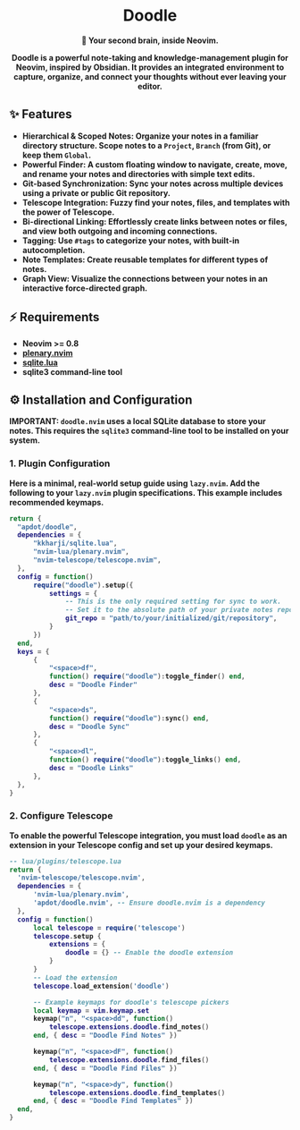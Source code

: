 <div align="center">
   <h1>Doodle</h1>
   <p><strong>🧠 Your second brain, inside Neovim. <strong></p>
   <p>Doodle is a powerful note-taking and knowledge-management plugin for Neovim, inspired by Obsidian. It provides an integrated environment to capture, organize, and connect your thoughts without ever leaving your editor.</p>
</div>

## ✨ Features
-   **Hierarchical & Scoped Notes:** Organize your notes in a familiar directory structure. Scope notes to a `Project`, `Branch` (from Git), or keep them `Global`.
-   **Powerful Finder:** A custom floating window to navigate, create, move, and rename your notes and directories with simple text edits.
-   **Git-based Synchronization:** Sync your notes across multiple devices using a private or public Git repository.
-   **Telescope Integration:** Fuzzy find your notes, files, and templates with the power of Telescope.
-   **Bi-directional Linking:** Effortlessly create links between notes or files, and view both outgoing and incoming connections.
-   **Tagging:** Use `#tags` to categorize your notes, with built-in autocompletion.
-   **Note Templates:** Create reusable templates for different types of notes.
-   **Graph View:** Visualize the connections between your notes in an interactive force-directed graph.

## ⚡️ Requirements
-   Neovim >= 0.8
-   [plenary.nvim](https://github.com/nvim-lua/plenary.nvim)
-   [sqlite.lua](https://github.com/kkharji/sqlite.lua) 
-   sqlite3 command-line tool

## ⚙️ Installation and Configuration
 **IMPORTANT**: `doodle.nvim` uses a local SQLite database to store your notes. This requires the `sqlite3` command-line tool to be installed on your system.

### 1. Plugin Configuration
Here is a minimal, real-world setup guide using `lazy.nvim`.
Add the following to your `lazy.nvim` plugin specifications. This example includes recommended keymaps.

```lua
return {
  "apdot/doodle",
  dependencies = {
      "kkharji/sqlite.lua",
      "nvim-lua/plenary.nvim",
      "nvim-telescope/telescope.nvim",
  },
  config = function()
      require("doodle").setup({
          settings = {
              -- This is the only required setting for sync to work.
              -- Set it to the absolute path of your private notes repository.
              git_repo = "path/to/your/initialized/git/repository",
          }
      })
  end,
  keys = {
      {
          "<space>df",
          function() require("doodle"):toggle_finder() end,
          desc = "Doodle Finder"
      },
      {
          "<space>ds",
          function() require("doodle"):sync() end,
          desc = "Doodle Sync"
      },
      {
          "<space>dl",
          function() require("doodle"):toggle_links() end,
          desc = "Doodle Links"
      },
  },
}
````

### 2. Configure Telescope
To enable the powerful Telescope integration, you must load `doodle` as an extension in your Telescope
 config and set up your desired keymaps.
```lua
-- lua/plugins/telescope.lua
return {
  'nvim-telescope/telescope.nvim',
  dependencies = {
      'nvim-lua/plenary.nvim',
      'apdot/doodle.nvim', -- Ensure doodle.nvim is a dependency
  },
  config = function()
      local telescope = require('telescope')
      telescope.setup {
          extensions = {
              doodle = {} -- Enable the doodle extension
          }
      }
      -- Load the extension
      telescope.load_extension('doodle')

      -- Example keymaps for doodle's telescope pickers
      local keymap = vim.keymap.set
      keymap("n", "<space>dd", function()
          telescope.extensions.doodle.find_notes()
      end, { desc = "Doodle Find Notes" })

      keymap("n", "<space>dF", function()
          telescope.extensions.doodle.find_files()
      end, { desc = "Doodle Find Files" })

      keymap("n", "<space>dy", function()
          telescope.extensions.doodle.find_templates()
      end, { desc = "Doodle Find Templates" })
  end,
}
````
